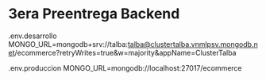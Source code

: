 # 3era Preentrega Backend


.env.desarrollo
MONGO_URL=mongodb+srv://talba:talba@clustertalba.vnmlpsv.mongodb.net/ecommerce?retryWrites=true&w=majority&appName=ClusterTalba

.env.produccion
MONGO_URL=mongodb://localhost:27017/ecommerce